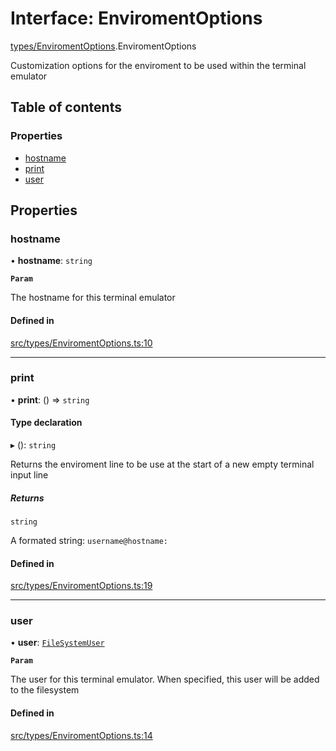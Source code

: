 # Interface: EnviromentOptions

[types/EnviromentOptions](../wiki/types.EnviromentOptions).EnviromentOptions

Customization options for the enviroment to be used within the terminal emulator

## Table of contents

### Properties

- [hostname](../wiki/types.EnviromentOptions.EnviromentOptions#hostname)
- [print](../wiki/types.EnviromentOptions.EnviromentOptions#print)
- [user](../wiki/types.EnviromentOptions.EnviromentOptions#user)

## Properties

### hostname

• **hostname**: `string`

**`Param`**

The hostname for this terminal emulator

#### Defined in

[src/types/EnviromentOptions.ts:10](https://github.com/LucEnden/unix-terminal-emulator/blob/45db79d/src/types/EnviromentOptions.ts#L10)

___

### print

• **print**: () => `string`

#### Type declaration

▸ (): `string`

Returns the enviroment line to be use at the start of a new empty terminal input line

##### Returns

`string`

A formated string: ```username@hostname:```

#### Defined in

[src/types/EnviromentOptions.ts:19](https://github.com/LucEnden/unix-terminal-emulator/blob/45db79d/src/types/EnviromentOptions.ts#L19)

___

### user

• **user**: [`FileSystemUser`](../wiki/types.FileSystemUser.FileSystemUser)

**`Param`**

The user for this terminal emulator. When specified, this user will be added to the filesystem

#### Defined in

[src/types/EnviromentOptions.ts:14](https://github.com/LucEnden/unix-terminal-emulator/blob/45db79d/src/types/EnviromentOptions.ts#L14)
